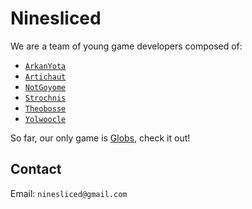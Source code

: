 # Ninesliced
We are a team of young game developers composed of:
- [`ArkanYota`](https://github.com/arkanyota)
- [`Artichaut`](https://github.com/LeSeulArtichaut)
- [`NotGoyome`](https://github.com/notgoyome)
- [`Strochnis`](https://on.soundcloud.com/wk1kdJsHbH2m8tLZ8)
- [`Theobosse`](https://github.com/TheodoreBillotte)
- [`Yolwoocle`](https://github.com/Yolwoocle)

So far, our only game is [Globs](https://github.com/ARKANYOTA/gmtk2024), check it out!

## Contact 
Email: `ninesliced@gmail.com` 
